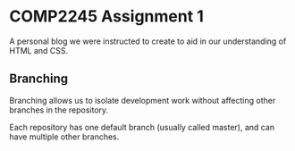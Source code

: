 # COMP2245 Assignment 1
A personal blog we were instructed to create to aid in our understanding of HTML and CSS. 

## Branching
Branching allows us to isolate development work without affecting other branches in the repository. 

Each repository has one default branch (usually called master), and can have
multiple other branches.

